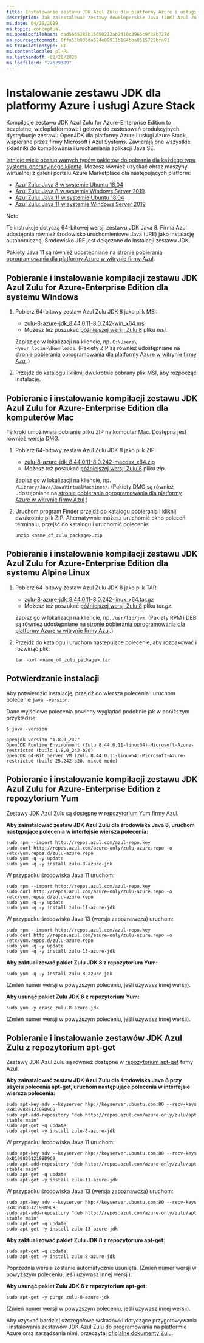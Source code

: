 ```yaml
---
title: Instalowanie zestawu JDK Azul Zulu dla platformy Azure i usługi Azure Stack
description: Jak zainstalować zestawy deweloperskie Java (JDK) Azul Zulu do wdrażania na platformie Azure na komputerach z systemem Windows i Linux oraz komputerach Mac
ms.date: 04/19/2019
ms.topic: conceptual
ms.openlocfilehash: dad5665285b15650212ab2410c3965c9f38b727d
ms.sourcegitcommit: 6ffa53b933da524e09911b164bba8515722bfa91
ms.translationtype: HT
ms.contentlocale: pl-PL
ms.lasthandoff: 02/26/2020
ms.locfileid: "77629389"
---
```

# <a name="install-the-jdk-for-azure-and-azure-stack"></a>Instalowanie zestawu JDK dla platformy Azure i usługi Azure Stack

Kompilacje zestawu JDK Azul Zulu for Azure-Enterprise Edition to bezpłatne, wieloplatformowe i gotowe do zastosowań produkcyjnych dystrybucje zestawu OpenJDK dla platformy Azure i usługi Azure Stack, wspierane przez firmy Microsoft i Azul Systems. Zawierają one wszystkie składniki do kompilowania i uruchamiania aplikacji Java SE.

[Istnieje wiele obsługiwanych typów pakietów do pobrania dla każdego typu systemu operacyjnego klienta](https://www.azul.com/downloads/azure-only/zulu/). Możesz również uzyskać obraz maszyny wirtualnej z galerii portalu Azure Marketplace dla następujących platform:

* [Azul Zulu: Java 8 w systemie Ubuntu 18.04](https://azuremarketplace.microsoft.com/marketplace/apps/azul.azul-zulu8-ubuntu-1804)
* [Azul Zulu: Java 8 w systemie Windows Server 2019](https://azuremarketplace.microsoft.com/marketplace/apps/azul.azul-zulu8-windows-2019)
* [Azul Zulu: Java 11 w systemie Ubuntu 18.04](https://azuremarketplace.microsoft.com/marketplace/apps/azul.azul-zulu11-ubuntu-1804)
* [Azul Zulu: Java 11 w systemie Windows Server 2019](https://azuremarketplace.microsoft.com/marketplace/apps/azul.azul-zulu11-windows-2019)

> [!NOTE]
> Te instrukcje dotyczą 64-bitowej wersji zestawu JDK Java 8. Firma Azul udostępnia również środowisko uruchomieniowe Java (JRE) jako instalację autonomiczną. Środowisko JRE jest dołączone do instalacji zestawu JDK.
>
> Pakiety Java 11 są również udostępniane na [stronie pobierania oprogramowania dla platformy Azure w witrynie firmy Azul](https://www.azul.com/downloads/azure-only/zulu/).

## <a name="download-and-install-the-azul-zulu-for-azure---enterprise-edition-jdk-builds-for-windows"></a>Pobieranie i instalowanie kompilacji zestawu JDK Azul Zulu for Azure-Enterprise Edition dla systemu Windows

1. Pobierz 64-bitowy zestaw Azul Zulu JDK 8 jako plik MSI:

   * [zulu-8-azure-jdk_8.44.0.11-8.0.242-win_x64.msi](http://repos.azul.com/azure-only/zulu/packages/zulu-8/8u242/zulu-8-azure-jdk_8.44.0.11-8.0.242-win_x64.msi)
   * Możesz też poszukać [późniejszej wersji Zulu 8](http://repos.azul.com/azure-only/zulu/packages/zulu-8) pliku *msi*.

   Zapisz go w lokalizacji na kliencie, np. `C:\Users\<your_login>\Downloads`. (Pakiety ZIP są również udostępniane na [stronie pobierania oprogramowania dla platformy Azure w witrynie firmy Azul](https://www.azul.com/downloads/azure-only/zulu/).)

2. Przejdź do katalogu i kliknij dwukrotnie pobrany plik MSI, aby rozpocząć instalację.

## <a name="download-and-install-the-azul-zulu-for-azure---enterprise-edition-jdk-builds-for-mac"></a>Pobieranie i instalowanie kompilacji zestawu JDK Azul Zulu for Azure-Enterprise Edition dla komputerów Mac

Te kroki umożliwiają pobranie pliku ZIP na komputer Mac. Dostępna jest również wersja DMG.

1. Pobierz 64-bitowy zestaw Azul Zulu JDK 8 jako plik ZIP:

   * [zulu-8-azure-jdk_8.44.0.11-8.0.242-macosx_x64.zip](http://repos.azul.com/azure-only/zulu/packages/zulu-8/8u242/zulu-8-azure-jdk_8.44.0.11-8.0.242-macosx_x64.zip)
   * Możesz też poszukać [późniejszej wersji Zulu 8](http://repos.azul.com/azure-only/zulu/packages/zulu-8) pliku *zip*.

   Zapisz go w lokalizacji na kliencie, np. `/Library/Java/JavaVirtualMachines/`. (Pakiety DMG są również udostępniane na [stronie pobierania oprogramowania dla platformy Azure w witrynie firmy Azul](https://www.azul.com/downloads/azure-only/zulu/).)

2. Uruchom program Finder przejdź do katalogu pobierania i kliknij dwukrotnie plik ZIP. Alternatywnie możesz uruchomić okno poleceń terminalu, przejść do katalogu i uruchomić polecenie:

    ```cli
    unzip <name_of_zulu_package>.zip
    ```

## <a name="download-and-install-the-azul-zulu-for-azure---enterprise-edition-jdk-builds-for-alpine-linux"></a>Pobieranie i instalowanie kompilacji zestawu JDK Azul Zulu for Azure-Enterprise Edition dla systemu Alpine Linux

1. Pobierz 64-bitowy zestaw Azul Zulu JDK 8 jako plik TAR

   * [zulu-8-azure-jdk_8.44.0.11-8.0.242-linux_x64.tar.gz](http://repos.azul.com/azure-only/zulu/packages/zulu-8/8u242/zulu-8-azure-jdk_8.44.0.11-8.0.242-linux_x64.tar.gz)
   * Możesz też poszukać [późniejszej wersji Zulu 8](https://repos.azul.com/azure-only/zulu/packages/zulu-8) pliku *tar.gz*.

   Zapisz go w lokalizacji na kliencie, np. `/usr/lib/jvm`. (Pakiety RPM i DEB są również udostępniane na [stronie pobierania oprogramowania dla platformy Azure w witrynie firmy Azul](https://www.azul.com/downloads/azure-only/zulu/).)

2. Przejdź do katalogu i uruchom następujące polecenie, aby rozpakować i rozwinąć plik:

    ```cli
    tar -xvf <name_of_zulu_package>.tar
    ```

## <a name="confirm-your-installation"></a>Potwierdzanie instalacji

Aby potwierdzić instalację, przejdź do wiersza polecenia i uruchom polecenie `java -version`.

Dane wyjściowe polecenia powinny wyglądać podobnie jak w poniższym przykładzie:

```cli
$ java -version

openjdk version "1.8.0_242"
OpenJDK Runtime Environment (Zulu 8.44.0.11-linux64)-Microsoft-Azure-restricted (build 1.8.0_242-b20)
OpenJDK 64-Bit Server VM (Zulu 8.44.0.11-linux64)-Microsoft-Azure-restricted (build 25.242-b20, mixed mode)
```

## <a name="download-and-install-the-azul-zulu-for-azure---enterprise-edition-jdks-from-a-yum-repository"></a>Pobieranie i instalowanie kompilacji zestawu JDK Azul Zulu for Azure-Enterprise Edition z repozytorium Yum

Zestawy JDK Azul Zulu są dostępne w [repozytorium Yum](https://repos.azul.com/azure-only/zulu-azure.repo) firmy Azul.

**Aby zainstalować zestaw JDK Azul Zulu dla środowiska Java 8, uruchom następujące polecenia w interfejsie wiersza polecenia:**

```cli
sudo rpm --import http://repos.azul.com/azul-repo.key
sudo curl http://repos.azul.com/azure-only/zulu-azure.repo -o /etc/yum.repos.d/zulu-azure.repo
sudo yum -q -y update
sudo yum -q -y install zulu-8-azure-jdk
```

W przypadku środowiska Java 11 uruchom:

```cli
sudo rpm --import http://repos.azul.com/azul-repo.key
sudo curl http://repos.azul.com/azure-only/zulu-azure.repo -o /etc/yum.repos.d/zulu-azure.repo
sudo yum -q -y update
sudo yum -q -y install zulu-11-azure-jdk
```

W przypadku środowiska Java 13 (wersja zapoznawcza) uruchom:

```cli
sudo rpm --import http://repos.azul.com/azul-repo.key
sudo curl http://repos.azul.com/azure-only/zulu-azure.repo -o /etc/yum.repos.d/zulu-azure.repo
sudo yum -q -y update
sudo yum -q -y install zulu-13-azure-jdk
```

**Aby zaktualizować pakiet Zulu JDK 8 z repozytorium Yum:**

```cli
sudo yum -q -y install zulu-8-azure-jdk
```

(Zmień numer wersji w powyższym poleceniu, jeśli używasz innej wersji).

**Aby usunąć pakiet Zulu JDK 8 z repozytorium Yum:**

```cli
sudo yum -y erase zulu-8-azure-jdk
```

(Zmień numer wersji w powyższym poleceniu, jeśli używasz innej wersji).

## <a name="download-and-install-the-azul-zulu-jdks-from-an-apt-get-repository"></a>Pobieranie i instalowanie zestawów JDK Azul Zulu z repozytorium apt-get

Zestawy JDK Azul Zulu są również dostępne w [repozytorium apt-get](https://repos.azul.com/azure-only/zulu/apt) firmy Azul.

**Aby zainstalować zestaw JDK Azul Zulu dla środowiska Java 8 przy użyciu polecenia apt-get, uruchom następujące polecenia w interfejsie wiersza polecenia:**

```cli
sudo apt-key adv --keyserver hkp://keyserver.ubuntu.com:80 --recv-keys 0xB1998361219BD9C9
sudo apt-add-repository "deb http://repos.azul.com/azure-only/zulu/apt stable main"
sudo apt-get -q update
sudo apt-get -y install zulu-8-azure-jdk
```

W przypadku środowiska Java 11 uruchom:

```cli
sudo apt-key adv --keyserver hkp://keyserver.ubuntu.com:80 --recv-keys 0xB1998361219BD9C9
sudo apt-add-repository "deb http://repos.azul.com/azure-only/zulu/apt stable main"
sudo apt-get -q update
sudo apt-get -y install zulu-11-azure-jdk
```

W przypadku środowiska Java 13 (wersja zapoznawcza) uruchom:

```cli
sudo apt-key adv --keyserver hkp://keyserver.ubuntu.com:80 --recv-keys 0xB1998361219BD9C9
sudo apt-add-repository "deb http://repos.azul.com/azure-only/zulu/apt stable main"
sudo apt-get -q update
sudo apt-get -y install zulu-13-azure-jdk
```

**Aby zaktualizować pakiet Zulu JDK 8 z repozytorium apt-get:**

```cli
sudo apt-get -q update
sudo apt-get -y install zulu-8-azure-jdk
```

Poprzednia wersja zostanie automatycznie usunięta.
(Zmień numer wersji w powyższym poleceniu, jeśli używasz innej wersji).

**Aby usunąć pakiet Zulu JDK 8 z repozytorium apt-get:**

```cli
sudo apt-get -y purge zulu-8-azure-jdk
```

(Zmień numer wersji w powyższym poleceniu, jeśli używasz innej wersji).

Aby uzyskać bardziej szczegółowe wskazówki dotyczące przygotowywania i instalowania zestawów JDK Azul Zulu do programowania na platformie Azure oraz zarządzania nimi, przeczytaj [oficjalne dokumenty Zulu](https://docs.azul.com/zulu/zuludocs/index.htm).
